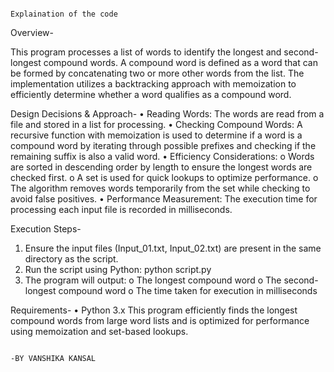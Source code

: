                                                                                                       Explaination of the code
Overview-

This program processes a list of words to identify the longest and second-longest compound words. A compound word is defined as a word that can be formed by concatenating two or more other words from the list. 
The implementation utilizes a backtracking approach with memoization to efficiently determine whether a word qualifies as a compound word.


Design Decisions & Approach-
•	Reading Words: The words are read from a file and stored in a list for processing.
•	Checking Compound Words: A recursive function with memoization is used to determine if a word is a compound word by iterating through possible prefixes and checking if the remaining suffix is also a valid word.
•	Efficiency Considerations:
o	Words are sorted in descending order by length to ensure the longest words are checked first.
o	A set is used for quick lookups to optimize performance.
o	The algorithm removes words temporarily from the set while checking to avoid false positives.
•	Performance Measurement: The execution time for processing each input file is recorded in milliseconds.


Execution Steps-
1.	Ensure the input files (Input_01.txt, Input_02.txt) are present in the same directory as the script.
2.	Run the script using Python:
python script.py
3.	The program will output:
o	The longest compound word
o	The second-longest compound word
o	The time taken for execution in milliseconds


Requirements-
•	Python 3.x
This program efficiently finds the longest compound words from large word lists and is optimized for performance using memoization and set-based lookups. 
                                                                                                                            
                                                                                                                             
                                                                                                                                                                                                                 -BY VANSHIKA KANSAL

